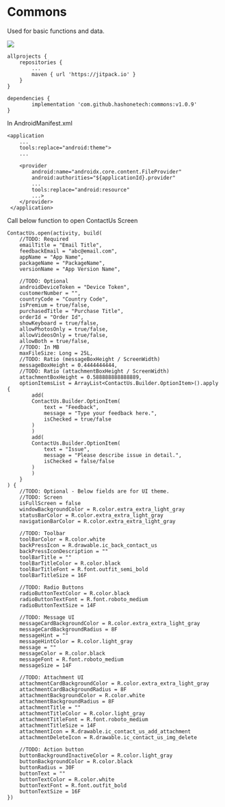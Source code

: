# Commons
Used for basic functions and data.

[![](https://jitpack.io/v/hashonetech/commons.svg)](https://jitpack.io/#hashonetech/commons)

	allprojects {
		repositories {
			...
			maven { url 'https://jitpack.io' }
		}
	}
  
	dependencies {
	        implementation 'com.github.hashonetech:commons:v1.0.9'
	}

In AndroidManifest.xml

	<application
		...
		tools:replace="android:theme">
		...

		<provider
		    android:name="androidx.core.content.FileProvider"
		    android:authorities="${applicationId}.provider"
		    ...
		    tools:replace="android:resource"
		    ...>
		</provider>
	 </application>

Call below function to open ContactUs Screen

	ContactUs.open(activity, build(
		//TODO: Required
		emailTitle = "Email Title",
		feedbackEmail = "abc@email.com",
		appName = "App Name",
		packageName = "PackageName",
		versionName = "App Version Name",

		//TODO: Optional
		androidDeviceToken = "Device Token",
		customerNumber = "",
		countryCode = "Country Code",
		isPremium = true/false,
		purchasedTitle = "Purchase Title",
		orderId = "Order Id",
		showKeyboard = true/false,
		allowPhotosOnly = true/false,
		allowVideosOnly = true/false,
		allowBoth = true/false,
		//TODO: In MB
		maxFileSize: Long = 25L,
		//TODO: Ratio (messageBoxHeight / ScreenWidth)
		messageBoxHeight = 0.4444444444,
		//TODO: Ratio (attachmentBoxHeight / ScreenWidth)
		attachmentBoxHeight = 0.588888888888889,
		optionItemsList = ArrayList<ContactUs.Builder.OptionItem>().apply {
		    add(
			ContactUs.Builder.OptionItem(
			    text = "Feedback",
			    message = "Type your feedback here.",
			    isChecked = true/false
			)
		    )
		    add(
			ContactUs.Builder.OptionItem(
			    text = "Issue",
			    message = "Please describe issue in detail.",
			    isChecked = false/false
			)
		    )
		}
	) {
		//TODO: Optional - Below fields are for UI theme.
		//TODO: Screen
		isFullScreen = false
		windowBackgroundColor = R.color.extra_extra_light_gray
		statusBarColor = R.color.extra_extra_light_gray
		navigationBarColor = R.color.extra_extra_light_gray

		//TODO: Toolbar
		toolBarColor = R.color.white
		backPressIcon = R.drawable.ic_back_contact_us
		backPressIconDescription = ""
		toolBarTitle = ""
		toolBarTitleColor = R.color.black
		toolBarTitleFont = R.font.outfit_semi_bold
		toolBarTitleSize = 16F

		//TODO: Radio Buttons
		radioButtonTextColor = R.color.black
		radioButtonTextFont = R.font.roboto_medium
		radioButtonTextSize = 14F

		//TODO: Message UI
		messageCardBackgroundColor = R.color.extra_extra_light_gray
		messageCardBackgroundRadius = 8F
		messageHint = ""
		messageHintColor = R.color.light_gray
		message = ""
		messageColor = R.color.black
		messageFont = R.font.roboto_medium
		messageSize = 14F

		//TODO: Attachment UI
		attachmentCardBackgroundColor = R.color.extra_extra_light_gray
		attachmentCardBackgroundRadius = 8F
		attachmentBackgroundColor = R.color.white
		attachmentBackgroundRadius = 8F
		attachmentTitle = ""
		attachmentTitleColor = R.color.light_gray
		attachmentTitleFont = R.font.roboto_medium
		attachmentTitleSize = 14F
		attachmentIcon = R.drawable.ic_contact_us_add_attachment
		attachmentDeleteIcon = R.drawable.ic_contact_us_img_delete

		//TODO: Action button
		buttonBackgroundInactiveColor = R.color.light_gray
		buttonBackgroundColor = R.color.black
		buttonRadius = 30F
		buttonText = ""
		buttonTextColor = R.color.white
		buttonTextFont = R.font.outfit_bold
		buttonTextSize = 16F
	})

